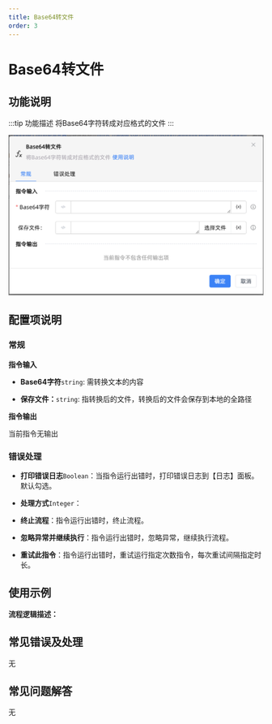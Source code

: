 ```yaml
---
title: Base64转文件
order: 3
---
```


# Base64转文件

## 功能说明

:::tip 功能描述
将Base64字符转成对应格式的文件
:::

![Base64转文件](../../../assets/Base64转文件_command.png)

## 配置项说明

### 常规

**指令输入**

- **Base64字符**`string`: 需转换文本的内容

- **保存文件：**`string`: 指转换后的文件，转换后的文件会保存到本地的全路径


**指令输出**

当前指令无输出

### 错误处理

- **打印错误日志**`Boolean`：当指令运行出错时，打印错误日志到【日志】面板。默认勾选。

- **处理方式**`Integer`：

 - **终止流程**：指令运行出错时，终止流程。

 - **忽略异常并继续执行**：指令运行出错时，忽略异常，继续执行流程。

 - **重试此指令**：指令运行出错时，重试运行指定次数指令，每次重试间隔指定时长。

## 使用示例

**流程逻辑描述：** 

## 常见错误及处理

无

## 常见问题解答

无

